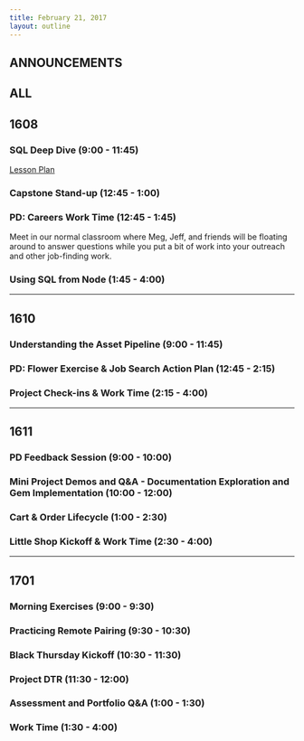 ```yaml
---
title: February 21, 2017
layout: outline
---
```


## ANNOUNCEMENTS

## ALL

## 1608

### SQL Deep Dive (9:00 - 11:45)

[Lesson Plan](http://backend.turing.io/module4/lessons/sql_deep_dive)

### Capstone Stand-up (12:45 - 1:00)

### PD: Careers Work Time (12:45 - 1:45)

Meet in our normal classroom where Meg, Jeff, and friends will be floating around to answer questions while you put a bit of work into your outreach and other job-finding work.

### Using SQL from Node (1:45 - 4:00)


***

## 1610

### Understanding the Asset Pipeline (9:00 - 11:45)

### PD: Flower Exercise & Job Search Action Plan (12:45 - 2:15)

### Project Check-ins & Work Time (2:15 - 4:00)

***

## 1611

### PD Feedback Session (9:00 - 10:00)

### Mini Project Demos and Q&A - Documentation Exploration and Gem Implementation (10:00 - 12:00)

### Cart & Order Lifecycle (1:00 - 2:30)

### Little Shop Kickoff & Work Time (2:30 - 4:00)

***

## 1701

### Morning Exercises (9:00 - 9:30)

### Practicing Remote Pairing (9:30 - 10:30)

### Black Thursday Kickoff (10:30 - 11:30)

### Project DTR (11:30 - 12:00)

### Assessment and Portfolio Q&A (1:00 - 1:30)

### Work Time (1:30 - 4:00)
